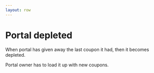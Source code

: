 ```yaml
---
layout: row 
---
```

# Portal depleted

When portal has given away the last coupon it had, then it becomes depleted.

Portal owner has to load it up with new coupons.
